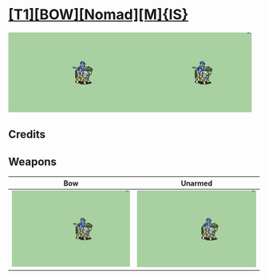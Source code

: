 # [\[T1\]\[BOW\]\[Nomad\]\[M\]{IS}](./)

<img src="./5.%20Bow/Bow_000.png" alt="[T1][BOW][Nomad][M]{IS} standing" />

## Credits



## Weapons


|Bow |Unarmed |
|  :---: | :---: |
| <img alt="Bow animation" src="./5.%20Bow/Bow.gif" /> | <img alt="Unarmed animation" src="./8.%20Unarmed/Unarmed.gif" /> |
